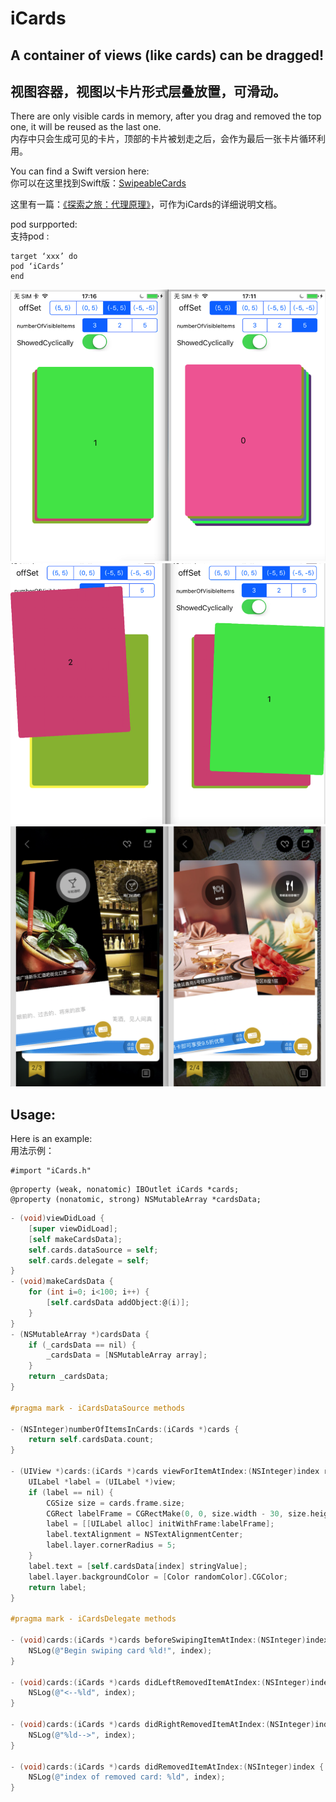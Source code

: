 # iCards
A container of views (like cards) can be dragged!<br>
---
视图容器，视图以卡片形式层叠放置，可滑动。<br>
---
There are only visible cards in memory, after you drag and removed the top one, it will be reused as the last one.<br>
内存中只会生成可见的卡片，顶部的卡片被划走之后，会作为最后一张卡片循环利用。<br>

You can find a Swift version here:<br>
你可以在这里找到Swift版：[SwipeableCards](https://github.com/DingHub/SwipeableCards)<br>

这里有一篇：[《探索之旅：代理原理》](http://www.swifthumb.com/thread-14968-1-1.html)，可作为iCards的详细说明文档。

pod surpported: <br>
支持pod :<br>
```
target ‘xxx’ do
pod ‘iCards’
end
```

![iCards](https://github.com/DingHub/ScreenShots/blob/master/iCards/0.png)
![iCards](https://github.com/DingHub/ScreenShots/blob/master/iCards/1.png)
![iCards](https://github.com/DingHub/ScreenShots/blob/master/iCards/3.png)

Usage:<br>
---
Here is an example:<br>
用法示例：<br>

```
#import "iCards.h"
```
```
@property (weak, nonatomic) IBOutlet iCards *cards;
@property (nonatomic, strong) NSMutableArray *cardsData;
```
```objective-c
- (void)viewDidLoad {
    [super viewDidLoad];
    [self makeCardsData];
    self.cards.dataSource = self;
    self.cards.delegate = self;
}
- (void)makeCardsData {
    for (int i=0; i<100; i++) {
        [self.cardsData addObject:@(i)];
    }
}
- (NSMutableArray *)cardsData {
    if (_cardsData == nil) {
        _cardsData = [NSMutableArray array];
    }
    return _cardsData;
}

#pragma mark - iCardsDataSource methods

- (NSInteger)numberOfItemsInCards:(iCards *)cards {
    return self.cardsData.count;
}

- (UIView *)cards:(iCards *)cards viewForItemAtIndex:(NSInteger)index reusingView:(UIView *)view {
    UILabel *label = (UILabel *)view;
    if (label == nil) {
        CGSize size = cards.frame.size;
        CGRect labelFrame = CGRectMake(0, 0, size.width - 30, size.height - 20);
        label = [[UILabel alloc] initWithFrame:labelFrame];
        label.textAlignment = NSTextAlignmentCenter;
        label.layer.cornerRadius = 5;
    }
    label.text = [self.cardsData[index] stringValue];
    label.layer.backgroundColor = [Color randomColor].CGColor;
    return label;
}

#pragma mark - iCardsDelegate methods

- (void)cards:(iCards *)cards beforeSwipingItemAtIndex:(NSInteger)index {
    NSLog(@"Begin swiping card %ld!", index);
}

- (void)cards:(iCards *)cards didLeftRemovedItemAtIndex:(NSInteger)index {
    NSLog(@"<--%ld", index);
}

- (void)cards:(iCards *)cards didRightRemovedItemAtIndex:(NSInteger)index {
    NSLog(@"%ld-->", index);
}

- (void)cards:(iCards *)cards didRemovedItemAtIndex:(NSInteger)index {
    NSLog(@"index of removed card: %ld", index);
}


```

